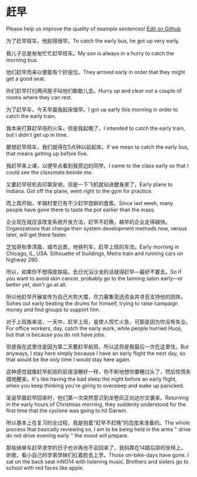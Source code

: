 # 赶早

Please help us improve the quality of example sentences! [Edit on Github](https://github.com/jiyushe/jiyu-example-sentence-source/blob/main/chinese/ganzao_1.md)

<p><span class="chinese">为了赶早班车，他起得很早。</span><span class="english">To catch the early bus, he got up very early.</span></p>

<p><span class="chinese">我儿子总是匆匆忙忙赶早班车。</span><span class="english">My son is always in a hurry to catch the morning bus.</span></p>

<p><span class="chinese">他们赶早而来以便能有个好座位。</span><span class="english">They arrived early in order that they might get a good seat.</span></p>

<p><span class="chinese">你们赶早打扫两间屋子叫他们歇歇儿去。</span><span class="english">Hurry up and clear out a couple of rooms where they can rest.</span></p>

<p><span class="chinese">为了赶早车，今天早晨我起床很早。</span><span class="english">I got up early this morning in order to catch the early train.</span></p>

<p><span class="chinese">我本来打算赶早班的火车，但是我起晚了。</span><span class="english">I intended to catch the early train, but I didn't get up in time.</span></p>

<p><span class="chinese">要想赶早班车，我们就得在5点钟以前起床。</span><span class="english">If we mean to catch the early bus, that means getting up before five.</span></p>

<p><span class="chinese">我赶早来上课，以便早点看到我旁边的同学。</span><span class="english">I came to the class early so that I could see the classmate beside me.</span></p>

<p><span class="chinese">又要赶早班机去印第安纳，但是一下飞机就钻进健身房了。</span><span class="english">Early plane to Indiana. Got off the plane, went right to the gym for practice.</span></p>

<p><span class="chinese">而上周开始，羊锅村里已有不少赶早尝鲜的食客。</span><span class="english">Since last week, many people have gone there to taste the pot earlier than the mass.</span></p>

<p><span class="chinese">企业现在就应该改变系统开发方法，赶早不赶晚，越早的企业走得越快。</span><span class="english">Organizations that change their system development methods now, versus later, will get there faster.</span></p>

<p><span class="chinese">芝加哥秋季清晨，城市远景，地铁列车，赶早上班的车流。</span><span class="english">Early morning in Chicago, IL, USA. Silhouette of buildings, Metra train and running cars on highway 290.</span></p>

<p><span class="chinese">所以，如果你不想得皮肤癌，去日光浴沙龙的话就得赶早—最好不要去。</span><span class="english">So if you want to avoid skin cancer, probably go to the tanning salon early—or better yet, don't go at all.</span></p>

<p><span class="chinese">所以他赶早开展宣传为自己大吹大擂，尽力募集竞选资金并寻觅支持他的团体。</span><span class="english">Sohes out early beating the drums for himself, trying to raise campaign money and find groups to support him.</span></p>

<p><span class="chinese">对于上班族来说，一天中，赶早上班，虽使人慌忙火急，可那是因为你没有失业。</span><span class="english">For office workers, day, catch the early work, while people hurried Huoji, but that is because you do not have jobs.</span></p>

<p><span class="chinese">但是我在这里住是因为第二天要赶早航班，所以这将是我最后一次在这里住。</span><span class="english">But anyways, I stay here simply because I have an early flight the next day, so that would be the only time I would stay here again.</span></p>

<p><span class="chinese">这种感觉就像赶早航班的前夜没睡好一样，你不断地想你要睡过头了，然后惊慌失措地醒来。</span><span class="english">It's like having the bad sleep the night before an early flight, when you keep thinking you're going to oversleep and wake up panicked.</span></p>

<p><span class="chinese">圣诞早晨赶早回来时，他们第一次突然意识到龙卷风正向达尔文袭来。</span><span class="english">Returning in the early hours of Christmas morning, they suddenly understood for the first time that the cyclone was going to hit Darwin.</span></p>

<p><span class="chinese">所以基本上在复习的全过程，我是抱着“赶早不赶晚”的态度来准备的。</span><span class="english">The whole process that basically reviewing so, I am to be being held in the arms " drive do not drive evening early " the mood will prepare.</span></p>

<p><span class="chinese">那些骑单车赶早求学的日子也许再也不会回来了，我斜靠在14路后排的坐椅上，听歌，看小自己的学弟学妹们红着脸去上学。</span><span class="english">Those on-bike-days have gone. I sat on the back seat inNO14 with listening music. Brothers and sisters go to school with red faces like apple.</span></p>

